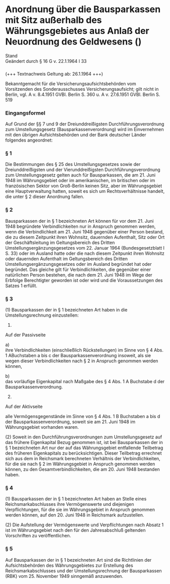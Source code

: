 Anordnung über die Bausparkassen mit Sitz außerhalb des Währungsgebietes aus Anlaß der Neuordnung des Geldwesens ()
===================================================================================================================

Stand  
Geändert durch § 16 G v. 22.1.1964 I 33

### 

(+++ Textnachweis Geltung ab: 26.1.1964 +++)

Bekanntgemacht für die Versicherungsaufsichtsbehörden vom Vorsitzenden des Sonderausschusses Versicherungsaufsicht; gilt nicht in Berlin, vgl. A v. 8.4.1951 GVBl. Berlin S. 360 u. A v. 27.6.1951 GVBl. Berlin S. 519

### Eingangsformel

Auf Grund der §§ 7 und 9 der Dreiunddreißigsten Durchführungsverordnung zum Umstellungsgesetz (Bausparkassenverordnung) wird im Einvernehmen mit den übrigen Aufsichtsbehörden und der Bank deutscher Länder folgendes angeordnet:

### § 1

Die Bestimmungen des § 25 des Umstellungsgesetzes sowie der Dreiunddreißigsten und der Vierunddreißigsten Durchführungsverordnung zum Umstellungsgesetz gelten auch für Bausparkassen, die am 21. Juni 1948 im Währungsgebiet oder im amerikanischen, im britischen oder im französischen Sektor von Groß-Berlin keinen Sitz, aber im Währungsgebiet eine Hauptverwaltung hatten, soweit es sich um Rechtsverhältnisse handelt, die unter § 2 dieser Anordnung fallen.

### § 2

Bausparkassen der in § 1 bezeichneten Art können für vor dem 21. Juni 1948 begründete Verbindlichkeiten nur in Anspruch genommen werden, wenn die Verbindlichkeit am 21. Juni 1948 gegenüber einer Person bestand, die zu diesem Zeitpunkt ihren Wohnsitz, dauernden Aufenthalt, Sitz oder Ort der Geschäftsleitung im Geltungsbereich des Dritten Umstellungsergänzungsgesetzes vom 22. Januar 1964 (Bundesgesetzblatt I S. 33) oder im Ausland hatte oder die nach diesem Zeitpunkt ihren Wohnsitz oder dauernden Aufenthalt im Geltungsbereich des Dritten Umstellungsergänzungsgesetzes oder im Ausland begründet hat oder begründet. Das gleiche gilt für Verbindlichkeiten, die gegenüber einer natürlichen Person bestehen, die nach dem 21. Juni 1948 im Wege der Erbfolge Berechtigter geworden ist oder wird und die Voraussetzungen des Satzes 1 erfüllt.

### § 3

(1) Bausparkassen der in § 1 bezeichneten Art haben in die Umstellungsrechnung einzustellen:

1.  
Auf der Passivseite

a)  
ihre Verbindlichkeiten (einschließlich Rückstellungen) im Sinne von § 4 Abs. 1 ABuchstaben a bis c der Bausparkassenverordnung insoweit, als sie wegen dieser Verbindlichkeiten nach § 2 in Anspruch genommen werden können,

b)  
das vorläufige Eigenkapital nach Maßgabe des § 4 Abs. 1 A Buchstabe d der Bausparkassenverordnung.

2.  
Auf der Aktivseite

alle Vermögensgegenstände im Sinne von § 4 Abs. 1 B Buchstaben a bis d der Bausparkassenverordnung, soweit sie am 21. Juni 1948 im Währungsgebiet vorhanden waren.

(2) Soweit in den Durchführungsverordnungen zum Umstellungsgesetz auf das frühere Eigenkapital Bezug genommen ist, ist bei Bausparkassen der in § 1 bezeichneten Art nur der auf das Währungsgebiet entfallende Teilbetrag des früheren Eigenkapitals zu berücksichtigen. Dieser Teilbetrag errechnet sich aus dem in Reichsmark berechneten Verhältnis der Verbindlichkeiten, für die sie nach § 2 im Währungsgebiet in Anspruch genommen werden können, zu den Gesamtverbindlichkeiten, die am 20. Juni 1948 bestanden haben.

### § 4

(1) Bausparkassen der in § 1 bezeichneten Art haben an Stelle eines Reichsmarkabschlusses ihre Vermögenswerte und diejenigen Verpflichtungen, für die sie im Währungsgebiet in Anspruch genommen werden können, auf den 20. Juni 1948 in Reichsmark aufzustellen.

(2) Die Aufstellung der Vermögenswerte und Verpflichtungen nach Absatz 1 ist im Währungsgebiet nach den für den Jahresabschluß geltenden Vorschriften zu veröffentlichen.

### § 5

Auf Bausparkassen der in § 1 bezeichneten Art sind die Richtlinien der Aufsichtsbehörden des Währungsgebietes zur Erstellung des Reichsmarkabschlusses und der Umstellungsrechnung der Bausparkassen (RBK) vom 25. November 1949 sinngemäß anzuwenden.
